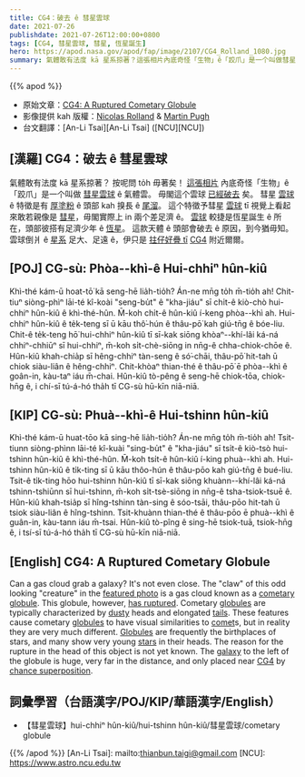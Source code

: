 ```yaml
---
title: CG4：破去 ê 彗星雲球
date: 2021-07-26
publishdate: 2021-07-26T12:00:00+0800
tags: [CG4, 彗星雲球, 彗星, 恆星誕生]
hero: https://apod.nasa.gov/apod/fap/image/2107/CG4_Rolland_1080.jpg
summary: 氣體敢有法度 kā 星系掠著？這張相片內底奇怪「生物」ê「跤爪」是一个叫做彗星雲球 ê 氣體雲。
---
```


{{% apod %}}

- 原始文章：[CG4: A Ruptured Cometary Globule](https://apod.nasa.gov/apod/ap210726.html)
- 影像提供 kah 版權：[Nicolas Rolland](https://www.flickr.com/photos/nicolasrollandastro/) & [Martin Pugh](https://www.martinpughastrophotography.space/)
- 台文翻譯：[An-Li Tsai][An-Li Tsai] ([NCU][NCU])

## [漢羅] CG4：破去 ê 彗星雲球
氣體敢有法度 kā 星系掠著？
按呢問 to̍h 毋著矣！
[這張相片][featured photo] 內底奇怪「生物」ê「跤爪」是一个叫做 [彗星雲球][cometary globule] ê 氣體雲。
毋閣這个雲球 [已經破去][has ruptured] 矣。
彗星 [雲球][globules 1] ê 特徵是有 [厚塗粉][dusty] ê 頭部 kah 搝長 ê [尾溜][tails]。
這个特徵予彗星 [雲球][globules 2] tī 視覺上看起來敢若親像是 [彗星][comet]，毋閣實際上 in 兩个差足濟 ê。
[雲球][Globules] 較捷是恆星誕生 ê 所在，頭部彼搭有足濟少年 ê [恆星][stars]。
這款天體 ê 頭部會破去 ê 原因，到今猶毋知。
雲球倒爿 ê [星系][galaxy] 足大、足遠 ê，伊只是 [拄仔好疊 tī][chance superposition] [CG4][CG4] 附近爾爾。


## [POJ] CG-sù: Phòa--khì-ê Hui-chhiⁿ hûn-kiû
Khì-thé kám-ū hoat-tō͘ kā seng-hē lia̍h-tio̍h?
Án-ne mn̄g to̍h m̄-tio̍h ah!
Chit-tiuⁿ siòng-phìⁿ lāi-té kî-koài "seng-bu̍t" ê "kha-jiáu" sī chi̍t-ê kiò-chò hui-chhiⁿ hûn-kiû ê khì-thé-hûn.
M̄-koh chi̍t-ê hûn-kiû í-keng phòa--khì ah.
Hui-chhiⁿ hûn-kiû ê te̍k-teng sī ū kāu thô͘-hún ê thâu-pō͘ kah giú-tn̄g ê bóe-liu.
Chit-ê te̍k-teng hō͘ hui-chhiⁿ hûn-kiû tī sī-kak siōng khòaⁿ--khí-lâi ká-ná chhiⁿ-chhiūⁿ sī hui-chhiⁿ, m̄-koh si̍t-chè-siōng in nn̄g-ê chha-chiok-chōe ê.
Hûn-kiû khah-chia̍p sī hêng-chhiⁿ tàn-seng ê só͘-chāi, thâu-pō͘ hit-tah ū chiok siàu-liân ê hêng-chhiⁿ.
Chit-khòaⁿ thian-thé ê thâu-pō͘ ē phòa--khì ê goân-in, kàu-taⁿ iáu m̄-chai.
Hûn-kiû tò-pêng ê seng-hē chiok-tōa, chiok-hn̄g ê, i chí-sī tú-á-hó tha̍h  tī CG-sù hū-kīn niā-niā.


## [KIP] CG-sù: Phuà--khì-ê Hui-tshinn hûn-kiû
Khì-thé kám-ū huat-tōo kā sing-hē lia̍h-tio̍h?
Án-ne mn̄g to̍h m̄-tio̍h ah!
Tsit-tiunn siòng-phìnn lāi-té kî-kuài "sing-bu̍t" ê "kha-jiáu" sī tsi̍t-ê kiò-tsò hui-tshinn hûn-kiû ê khì-thé-hûn.
M̄-koh tsi̍t-ê hûn-kiû í-king phuà--khì ah.
Hui-tshinn hûn-kiû ê ti̍k-ting sī ū kāu thôo-hún ê thâu-pōo kah giú-tn̄g ê bué-liu.
Tsit-ê ti̍k-ting hōo hui-tshinn hûn-kiû tī sī-kak siōng khuànn--khí-lâi ká-ná tshinn-tshiūnn sī hui-tshinn, m̄-koh si̍t-tsè-siōng in nn̄g-ê tsha-tsiok-tsuē ê.
Hûn-kiû khah-tsia̍p sī hîng-tshinn tàn-sing ê sóo-tsāi, thâu-pōo hit-tah ū tsiok siàu-liân ê hîng-tshinn.
Tsit-khuànn thian-thé ê thâu-pōo ē phuà--khì ê guân-in, kàu-tann iáu m̄-tsai.
Hûn-kiû tò-pîng ê sing-hē tsiok-tuā, tsiok-hn̄g ê, i tsí-sī tú-á-hó tha̍h  tī CG-sù hū-kīn niā-niā.



## [English] CG4: A Ruptured Cometary Globule
Can a gas cloud grab a galaxy?
It's not even close.
The "claw" of this odd looking "creature" in the [featured photo][featured photo] is a gas cloud known as a [cometary globule][cometary globule].
This globule, however, [has ruptured][has ruptured].
Cometary [globules][globules 1] are typically characterized by [dusty][dusty] heads and elongated [tails][tails].
These features cause cometary [globules][globules 2] to have visual similarities to [comet][comet]s, but in reality they are very much different.
[Globules][Globules] are frequently the birthplaces of stars, and many show very young [stars][stars] in their heads.
The reason for the rupture in the head of this object is not yet known.
The [galaxy][galaxy] to the left of the globule is huge, very far in the distance, and only placed near [CG4][CG4] by [chance superposition][chance superposition].



## 詞彙學習（台語漢字/POJ/KIP/華語漢字/English）


- 【彗星雲球】hui-chhiⁿ hûn-kiû/hui-tshinn hûn-kiû/彗星雲球/cometary globule




{{% /apod %}}
[An-Li Tsai]: mailto:thianbun.taigi@gmail.com
[NCU]: https://www.astro.ncu.edu.tw


[featured photo]:https://www.astrobin.com/full/oa9ky4/0/
[cometary globule]:https://en.wikipedia.org/wiki/cometary_globule
[has ruptured]:https://ui.adsabs.harvard.edu/abs/1995A%26A...293..493G/abstract
[globules 1]:https://apod.nasa.gov/apod/ap020325.html
[dusty]:https://apod.nasa.gov/apod/fap/lib/glossary.html#dust
[tails]:https://ui.adsabs.harvard.edu/abs/1996ApJ...463L.105M/abstract
[globules 2]:https://apod.nasa.gov/apod/ap140414.html
[comet]:https://apod.nasa.gov/apod/ap170409.html
[Globules]:https://en.wikipedia.org/wiki/Dark_nebula
[stars]:https://science.nasa.gov/astrophysics/focus-areas/how-do-stars-form-and-evolve
[galaxy]:http://en.wikipedia.org/wiki/Galaxy
[CG4]:https://en.wikipedia.org/wiki/CG_4
[chance superposition]:https://blogmais.files.wordpress.com/2008/04/imagem_ht_07-04-23.jpg
